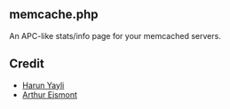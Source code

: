 ## memcache.php

An APC-like stats/info page for your memcached servers.

## Credit

 * [Harun Yayli](http://livebookmark.net/journal/2008/05/21/memcachephp-stats-like-apcphp/)
 * [Arthur Ejsmont](http://artur.ejsmont.org/blog/content/first-version-of-memcache-stats-script-based-on-memcachephp)
